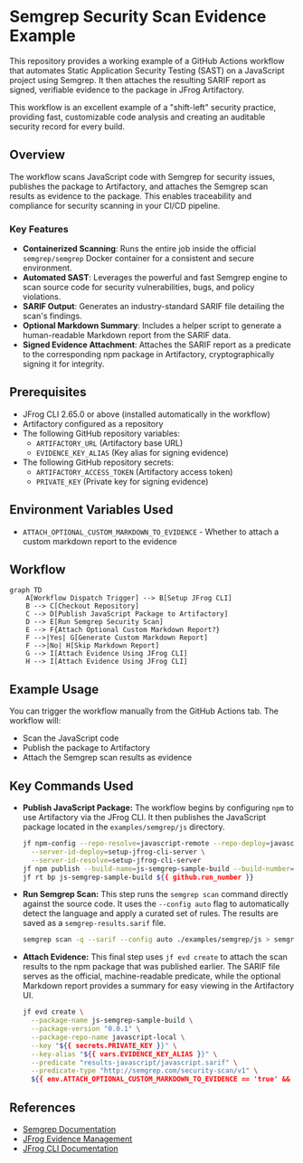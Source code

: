 # Semgrep Security Scan Evidence Example

This repository provides a working example of a GitHub Actions workflow that automates Static Application Security Testing (SAST) on a JavaScript project using Semgrep. It then attaches the resulting SARIF report as signed, verifiable evidence to the package in JFrog Artifactory.

This workflow is an excellent example of a "shift-left" security practice, providing fast, customizable code analysis and creating an auditable security record for every build.

## Overview

The workflow scans JavaScript code with Semgrep for security issues, publishes the package to Artifactory, and attaches the Semgrep scan results as evidence to the package. This enables traceability and compliance for security scanning in your CI/CD pipeline.

### **Key Features**

* **Containerized Scanning**: Runs the entire job inside the official `semgrep/semgrep` Docker container for a consistent and secure environment.  
* **Automated SAST**: Leverages the powerful and fast Semgrep engine to scan source code for security vulnerabilities, bugs, and policy violations.  
* **SARIF Output**: Generates an industry-standard SARIF file detailing the scan's findings.  
* **Optional Markdown Summary**: Includes a helper script to generate a human-readable Markdown report from the SARIF data.  
* **Signed Evidence Attachment**: Attaches the SARIF report as a predicate to the corresponding npm package in Artifactory, cryptographically signing it for integrity.

## Prerequisites

- JFrog CLI 2.65.0 or above (installed automatically in the workflow)
- Artifactory configured as a repository
- The following GitHub repository variables:
    - `ARTIFACTORY_URL` (Artifactory base URL)
    - `EVIDENCE_KEY_ALIAS` (Key alias for signing evidence)
- The following GitHub repository secrets:
    - `ARTIFACTORY_ACCESS_TOKEN` (Artifactory access token)
    - `PRIVATE_KEY` (Private key for signing evidence)

## Environment Variables Used

- `ATTACH_OPTIONAL_CUSTOM_MARKDOWN_TO_EVIDENCE` - Whether to attach a custom markdown report to the evidence

## Workflow

```mermaid
graph TD
    A[Workflow Dispatch Trigger] --> B[Setup JFrog CLI]
    B --> C[Checkout Repository]
    C --> D[Publish JavaScript Package to Artifactory]
    D --> E[Run Semgrep Security Scan]
    E --> F{Attach Optional Custom Markdown Report?}
    F -->|Yes| G[Generate Custom Markdown Report]
    F -->|No| H[Skip Markdown Report]
    G --> I[Attach Evidence Using JFrog CLI]
    H --> I[Attach Evidence Using JFrog CLI]
```    

## Example Usage

You can trigger the workflow manually from the GitHub Actions tab. The workflow will:

- Scan the JavaScript code
- Publish the package to Artifactory
- Attach the Semgrep scan results as evidence

## Key Commands Used

- **Publish JavaScript Package:**
  The workflow begins by configuring `npm` to use Artifactory via the JFrog CLI. It then publishes the JavaScript package located in the `examples/semgrep/js` directory.
  
  ```bash
  jf npm-config --repo-resolve=javascript-remote --repo-deploy=javascript-local \
    --server-id-deploy=setup-jfrog-cli-server \
    --server-id-resolve=setup-jfrog-cli-server
  jf npm publish --build-name=js-semgrep-sample-build --build-number=${{ github.run_number }}
  jf rt bp js-semgrep-sample-build ${{ github.run_number }}
  ```
- **Run Semgrep Scan:**
  This step runs the `semgrep scan` command directly against the source code. It uses the `--config auto` flag to automatically detect the language and apply a curated set of rules. The results are saved as a `semgrep-results.sarif` file.
  
  ```bash
  semgrep scan -q --sarif --config auto ./examples/semgrep/js > semgrep-results.sarif
  ```
- **Attach Evidence:**
  This final step uses `jf evd create` to attach the scan results to the npm package that was published earlier. The SARIF file serves as the official, machine-readable predicate, while the optional Markdown report provides a summary for easy viewing in the Artifactory UI.
  
  ```bash
  jf evd create \
    --package-name js-semgrep-sample-build \
    --package-version "0.0.1" \
    --package-repo-name javascript-local \
    --key "${{ secrets.PRIVATE_KEY }}" \
    --key-alias "${{ vars.EVIDENCE_KEY_ALIAS }}" \
    --predicate "results-javascript/javascript.sarif" \
    --predicate-type "http://semgrep.com/security-scan/v1" \
    ${{ env.ATTACH_OPTIONAL_CUSTOM_MARKDOWN_TO_EVIDENCE == 'true' && '--markdown "results-javascript/javascript-report.md"' || '' }}
  ```

## References

- [Semgrep Documentation](https://semgrep.dev/docs/)
- [JFrog Evidence Management](https://jfrog.com/help/r/jfrog-artifactory-documentation/evidence-management)
- [JFrog CLI Documentation](https://jfrog.com/getcli/)

